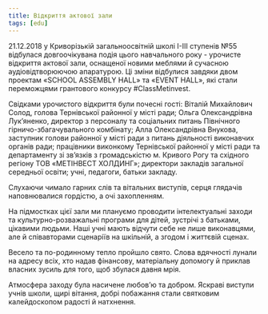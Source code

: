 ```yaml
---
title: Відкриття актової зали
tags: [edu]
---
```


21.12.2018 у Криворізькій загальноосвітній школі І-ІІІ ступенів №55 відбулася довгоочікувана подія цього навчального року - урочисте відкриття актової зали, оснащеної новими меблями й сучасною аудіовідтворюючою апаратурою. Ці зміни відбулися завдяки двом проектам «SCHOOL ASSEMBLY HALL» та «EVENT HALL», які стали переможцями грантового конкурсу #ClassMetinvest.

Свідками урочистого відкриття були почесні гості: Віталій Михайлович Солод, голова Тернівської районної у місті ради; Ольга Олександрівна Лук’яненко, директор з персоналу та соціальних питань Північного гірничо-збагачувального комбінату; Алла Олександрівна Внукова, заступник голови районної у місті ради з питань діяльності виконавчих органів ради; працівники виконкому Тернівської районної у місті ради та департаменту зі зв’язків з громадськістю м. Кривого Рогу та східного регіону ТОВ «МЕТІНВЕСТ ХОЛДИНГ»; директори закладів загальної середньої освіти; учні, педагоги, батьки закладу.

Слухаючи чимало гарних слів та вітальних виступів, серця глядачів наповнювалися гордістю, а очі захопленням.

На підмостках цієї зали ми плануємо проводити інтелектуальні заходи та культурно-розважальні програми для дітей, зустрічі з батьками, цікавими людьми. Наші учні мають відчути себе не лише виконавцями, але й співавторами сценаріїв на шкільній, а згодом і життєвій сценах.

Весело та по-родинному тепло пройшло свято. Слова вдячності лунали на адресу всіх, хто надав фінансову, матеріальну допомогу й приклав власних зусиль для того, щоб збулася давня мрія.

Атмосфера заходу була насичене любов’ю та добром. Яскраві виступи учнів школи, щирі вітання, добрі побажання стали святковим калейдоскопом радості й натхнення.

<slideshow></slideshow>
